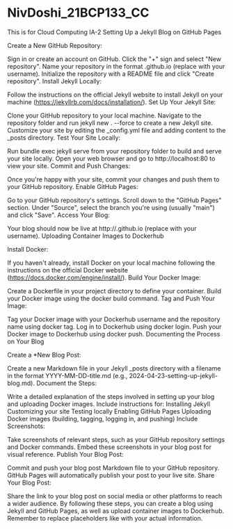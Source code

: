 # NivDoshi_21BCP133_CC
This is for Cloud Computing IA-2
Setting Up a Jekyll Blog on GitHub Pages

Create a New GitHub Repository:

Sign in or create an account on GitHub.
Click the "+" sign and select "New repository".
Name your repository in the format <username>.github.io (replace <username> with your username).
Initialize the repository with a README file and click "Create repository".
Install Jekyll Locally:

Follow the instructions on the official Jekyll website to install Jekyll on your machine (https://jekyllrb.com/docs/installation/).
Set Up Your Jekyll Site:

Clone your GitHub repository to your local machine.
Navigate to the repository folder and run jekyll new . --force to create a new Jekyll site.
Customize your site by editing the _config.yml file and adding content to the _posts directory.
Test Your Site Locally:

Run bundle exec jekyll serve from your repository folder to build and serve your site locally.
Open your web browser and go to http://localhost:80 to view your site.
Commit and Push Changes:

Once you're happy with your site, commit your changes and push them to your GitHub repository.
Enable GitHub Pages:

Go to your GitHub repository's settings.
Scroll down to the "GitHub Pages" section.
Under "Source", select the branch you're using (usually "main") and click "Save".
Access Your Blog:

Your blog should now be live at http://<username>.github.io (replace <username> with your username).
Uploading Container Images to Dockerhub

Install Docker:

If you haven't already, install Docker on your local machine following the instructions on the official Docker website (https://docs.docker.com/engine/install/).
Build Your Docker Image:

Create a Dockerfile in your project directory to define your container.
Build your Docker image using the docker build command.
Tag and Push Your Image:

Tag your Docker image with your Dockerhub username and the repository name using docker tag.
Log in to Dockerhub using docker login.
Push your Docker image to Dockerhub using docker push.
Documenting the Process on Your Blog

Create a *New Blog Post:

Create a new Markdown file in your Jekyll _posts directory with a filename in the format YYYY-MM-DD-title.md (e.g., 2024-04-23-setting-up-jekyll-blog.md).
Document the Steps:

Write a detailed explanation of the steps involved in setting up your blog and uploading Docker images.
Include instructions for:
Installing Jekyll
Customizing your site
Testing locally
Enabling GitHub Pages
Uploading Docker images (building, tagging, logging in, and pushing)
Include Screenshots:

Take screenshots of relevant steps, such as your GitHub repository settings and Docker commands.
Embed these screenshots in your blog post for visual reference.
Publish Your Blog Post:

Commit and push your blog post Markdown file to your GitHub repository.
GitHub Pages will automatically publish your post to your live site.
Share Your Blog Post:

Share the link to your blog post on social media or other platforms to reach a wider audience.
By following these steps, you can create a blog using Jekyll and GitHub Pages, as well as upload container images to Dockerhub. Remember to replace placeholders like <username> with your actual information.
